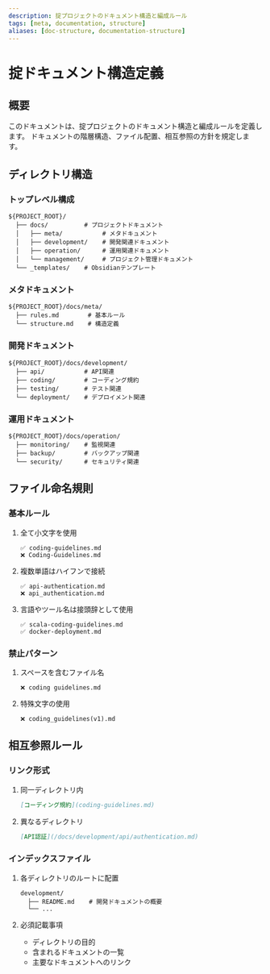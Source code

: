 ```yaml
---
description: 掟プロジェクトのドキュメント構造と編成ルール
tags: [meta, documentation, structure]
aliases: [doc-structure, documentation-structure]
---
```


# 掟ドキュメント構造定義

## 概要

このドキュメントは、掟プロジェクトのドキュメント構造と編成ルールを定義します。
ドキュメントの階層構造、ファイル配置、相互参照の方針を規定します。

## ディレクトリ構造

### トップレベル構成

```text
${PROJECT_ROOT}/
  ├── docs/          # プロジェクトドキュメント
  │   ├── meta/           # メタドキュメント
  │   ├── development/    # 開発関連ドキュメント
  │   ├── operation/      # 運用関連ドキュメント
  │   └── management/     # プロジェクト管理ドキュメント
  └── _templates/    # Obsidianテンプレート
```

### メタドキュメント

```text
${PROJECT_ROOT}/docs/meta/
  ├── rules.md        # 基本ルール
  └── structure.md    # 構造定義
```

### 開発ドキュメント

```text
${PROJECT_ROOT}/docs/development/
  ├── api/           # API関連
  ├── coding/        # コーディング規約
  ├── testing/       # テスト関連
  └── deployment/    # デプロイメント関連
```

### 運用ドキュメント

```text
${PROJECT_ROOT}/docs/operation/
  ├── monitoring/    # 監視関連
  ├── backup/        # バックアップ関連
  └── security/      # セキュリティ関連
```

## ファイル命名規則

### 基本ルール

1. 全て小文字を使用
   ```text
   ✅ coding-guidelines.md
   ❌ Coding-Guidelines.md
   ```

2. 複数単語はハイフンで接続
   ```text
   ✅ api-authentication.md
   ❌ api_authentication.md
   ```

3. 言語やツール名は接頭辞として使用
   ```text
   ✅ scala-coding-guidelines.md
   ✅ docker-deployment.md
   ```

### 禁止パターン

1. スペースを含むファイル名
   ```text
   ❌ coding guidelines.md
   ```

2. 特殊文字の使用
   ```text
   ❌ coding_guidelines(v1).md
   ```

## 相互参照ルール

### リンク形式

1. 同一ディレクトリ内
   ```markdown
   [コーディング規約](coding-guidelines.md)
   ```

2. 異なるディレクトリ
   ```markdown
   [API認証](/docs/development/api/authentication.md)
   ```

### インデックスファイル

1. 各ディレクトリのルートに配置
   ```text
   development/
     ├── README.md    # 開発ドキュメントの概要
     └── ...
   ```

2. 必須記載事項
   - ディレクトリの目的
   - 含まれるドキュメントの一覧
   - 主要なドキュメントへのリンク